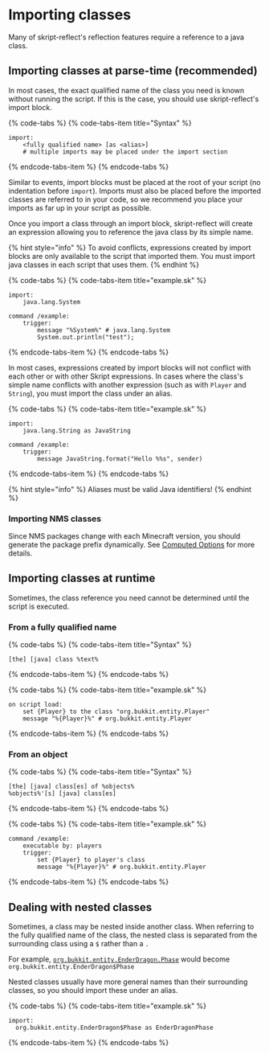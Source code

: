 # Importing classes

Many of skript-reflect's reflection features require a reference to a java class.

## Importing classes at parse-time \(recommended\)

In most cases, the exact qualified name of the class you need is known without running the script. If this is the case, you should use skript-reflect's import block.

{% code-tabs %}
{% code-tabs-item title="Syntax" %}
```text
import:
    <fully qualified name> [as <alias>]
    # multiple imports may be placed under the import section
```
{% endcode-tabs-item %}
{% endcode-tabs %}

Similar to events, import blocks must be placed at the root of your script \(no indentation before `import`\). Imports must also be placed before the imported classes are referred to in your code, so we recommend you place your imports as far up in your script as possible.

Once you import a class through an import block, skript-reflect will create an expression allowing you to reference the java class by its simple name.

{% hint style="info" %}
To avoid conflicts, expressions created by import blocks are only available to the script that imported them. You must import java classes in each script that uses them.
{% endhint %}

{% code-tabs %}
{% code-tabs-item title="example.sk" %}
```text
import:
    java.lang.System

command /example:
    trigger:
        message "%System%" # java.lang.System
        System.out.println("test");
```
{% endcode-tabs-item %}
{% endcode-tabs %}

In most cases, expressions created by import blocks will not conflict with each other or with other Skript expressions. In cases where the class's simple name conflicts with another expression \(such as with `Player` and `String`\), you must import the class under an alias.

{% code-tabs %}
{% code-tabs-item title="example.sk" %}
```text
import:
    java.lang.String as JavaString

command /example:
    trigger:
        message JavaString.format("Hello %%s", sender)
```
{% endcode-tabs-item %}
{% endcode-tabs %}

{% hint style="info" %}
Aliases must be valid Java identifiers!
{% endhint %}

### Importing NMS classes

Since NMS packages change with each Minecraft version, you should generate the package prefix dynamically. See [Computed Options](../advanced/computed-options.md#using-computed-options-for-nms-imports) for more details.

## Importing classes at runtime

Sometimes, the class reference you need cannot be determined until the script is executed.

### From a fully qualified name

{% code-tabs %}
{% code-tabs-item title="Syntax" %}
```text
[the] [java] class %text%
```
{% endcode-tabs-item %}
{% endcode-tabs %}

{% code-tabs %}
{% code-tabs-item title="example.sk" %}
```text
on script load:
    set {Player} to the class "org.bukkit.entity.Player"
    message "%{Player}%" # org.bukkit.entity.Player
```
{% endcode-tabs-item %}
{% endcode-tabs %}

### From an object

{% code-tabs %}
{% code-tabs-item title="Syntax" %}
```text
[the] [java] class[es] of %objects%
%objects%'[s] [java] class[es]
```
{% endcode-tabs-item %}
{% endcode-tabs %}

{% code-tabs %}
{% code-tabs-item title="example.sk" %}
```text
command /example:
    executable by: players
    trigger:
        set {Player} to player's class
        message "%{Player}%" # org.bukkit.entity.Player
```
{% endcode-tabs-item %}
{% endcode-tabs %}

## Dealing with nested classes

Sometimes, a class may be nested inside another class. When referring to the fully qualified name of the class, the nested class is separated from the surrounding class using a `$` rather than a `.`

For example, [`org.bukkit.entity.EnderDragon.Phase`](https://hub.spigotmc.org/javadocs/bukkit/org/bukkit/entity/EnderDragon.Phase.html) would become `org.bukkit.entity.EnderDragon$Phase`

Nested classes usually have more general names than their surrounding classes, so you should import these under an alias.

{% code-tabs %}
{% code-tabs-item title="example.sk" %}
```text
import:
  org.bukkit.entity.EnderDragon$Phase as EnderDragonPhase
```
{% endcode-tabs-item %}
{% endcode-tabs %}

